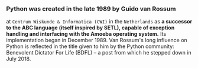 ### Python was created in the late 1989 by Guido van Rossum
at `Centrum Wiskunde & Informatica (CWI)` in the `Netherlands` as
**a successor to the ABC language (itself inspired by SETL), capable of
exception handling and interfacing with the Amoeba operating system.**
Its implementation began in December 1989. Van Rossum's
long influence on Python is reflected in the title given 
to him by the Python community: Benevolent Dictator For Life (BDFL) – 
a post from which he stepped down in July 2018.
